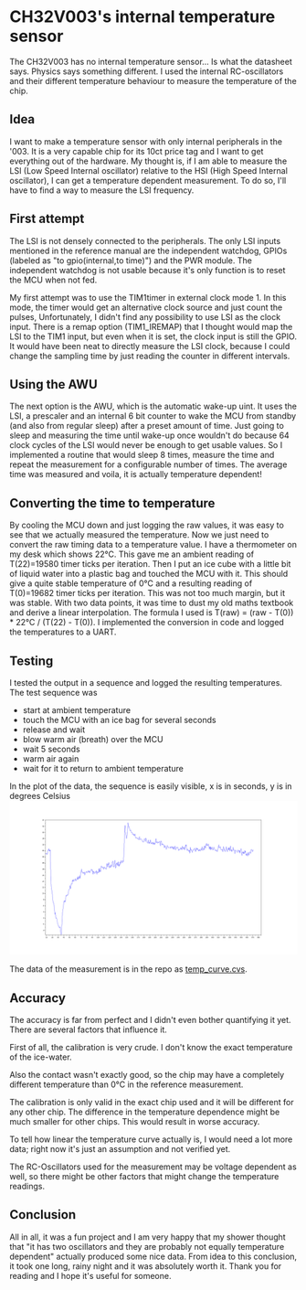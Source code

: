 # CH32V003's internal temperature sensor

The CH32V003 has no internal temperature sensor... Is what the datasheet says. Physics says something different. I used the internal RC-oscillators and their different temperature behaviour to measure the temperature of the chip.

## Idea

I want to make a temperature sensor with only internal peripherals in the '003. It is a very capable chip for its 10ct price tag and I want to get everything out of the hardware. My thought is, if I am able to measure the LSI (Low Speed Internal oscillator) relative to the HSI (High Speed Internal oscillator), I can get a temperature dependent measurement. To do so, I'll have to find a way to measure the LSI frequency.

## First attempt

The LSI is not densely connected to the peripherals. The only LSI inputs mentioned in the reference manual are the independent watchdog, GPIOs (labeled as "to gpio(internal,to time)") and the PWR module. The independent watchdog is not usable because it's only function is to reset the MCU when not fed. 

My first attempt was to use the TIM1timer in external clock mode 1. In this mode, the timer would get an alternative clock source and just count the pulses, Unfortunately, I didn't find any possibility to use LSI as the clock input. There is a remap option (TIM1_IREMAP) that I thought would  map the LSI to the TIM1 input, but even when it is set, the clock input is still the GPIO. It would have been neat to directly measure the LSI clock, because I could change the sampling time by just reading the counter in different intervals.

## Using the AWU

The next option is the AWU, which is the automatic wake-up uint. It uses the LSI, a prescaler and an internal 6 bit counter to wake the MCU from standby (and also from regular sleep) after a preset amount of time. Just going to sleep and measuring the time until wake-up once wouldn't do because 64 clock cycles of the LSI would never be enough to get usable values. So I implemented a routine that would sleep 8 times, measure the time and repeat the measurement for a configurable number of times. The average time was measured and voila, it is actually temperature dependent!

## Converting the time to temperature

By cooling the MCU down and just logging the raw values, it was easy to see that we actually measured the temperature. Now we just need to convert the raw timing data to a temperature value. I have a thermometer on my desk which shows 22°C. This gave me an ambient reading of T(22)=19580 timer ticks per iteration. Then I put an ice cube with a little bit of liquid water into a plastic bag and touched the MCU with it. This should give a quite stable temperature of 0°C and a resulting reading of T(0)=19682 timer ticks per iteration. This was not too much margin, but it was stable. With two data points, it was time to dust my old maths textbook and derive a linear interpolation. The formula I used is T(raw) = (raw - T(0)) * 22°C / (T(22) - T(0)). I implemented the conversion in code and logged the temperatures to a UART.

## Testing 

I tested the output in a sequence and logged the resulting temperatures. The test sequence was
- start at ambient temperature
- touch the MCU with an ice bag for several seconds
- release and wait 
- blow warm air (breath) over the MCU 
- wait 5 seconds
- warm air again
- wait for it to return to ambient temperature

In the plot of the data, the sequence is easily visible, x is in seconds, y is in degrees Celsius
![plot of the temperature with the described sequence](temp_curve.png)

The data of the measurement is in the repo as [temp_curve.cvs]([url](https://github.com/eeucalyptus/ch32v003-temperature/blob/main/temp_curve.cvs)).

## Accuracy

The accuracy is far from perfect and I didn't even bother quantifying it yet. There are several factors that influence it. 

First of all, the calibration is very crude. I don't know the exact temperature of the ice-water. 

Also the contact wasn't exactly good, so the chip may have a completely different temperature than 0°C in the reference measurement. 

The calibration is only valid in the exact chip used and it will be different for any other chip. The difference in the temperature dependence might be much smaller for other chips. This would result in worse accuracy.

To tell how linear the temperature curve actually is, I would need a lot more data; right now it's just an assumption and not verified yet.

The RC-Oscillators used for the measurement may be voltage dependent as well, so there might be other factors that might change the temperature readings.

## Conclusion

All in all, it was a fun project and I am very happy that my shower thought that "it has two oscillators and they are probably not equally temperature dependent" actually produced some nice data. From idea to this conclusion, it took one long, rainy night and it was absolutely worth it. Thank you for reading and I hope it's useful for someone.
